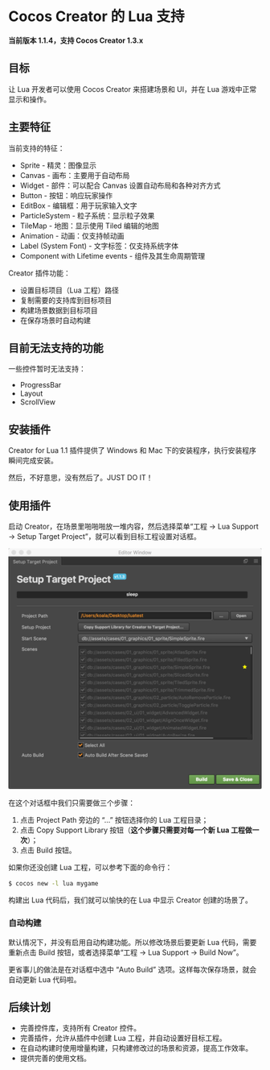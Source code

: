 # Cocos Creator 的 Lua 支持

**当前版本 1.1.4，支持 Cocos Creator 1.3.x**

## 目标

让 Lua 开发者可以使用 Cocos Creator 来搭建场景和 UI，并在 Lua 游戏中正常显示和操作。


## 主要特征

当前支持的特征：

-   Sprite - 精灵：图像显示
-   Canvas - 画布：主要用于自动布局
-   Widget - 部件：可以配合 Canvas 设置自动布局和各种对齐方式
-   Button - 按钮：响应玩家操作
-   EditBox - 编辑框：用于玩家输入文字
-   ParticleSystem - 粒子系统：显示粒子效果
-   TileMap - 地图：显示使用 Tiled 编辑的地图
-   Animation - 动画：仅支持帧动画
-   Label (System Font) - 文字标签：仅支持系统字体
-   Component with Lifetime events - 组件及其生命周期管理

Creator 插件功能：

-   设置目标项目（Lua 工程）路径
-   复制需要的支持库到目标项目
-   构建场景数据到目标项目
-   在保存场景时自动构建

## 目前无法支持的功能

一些控件暂时无法支持：

-   ProgressBar
-   Layout
-   ScrollView

## 安装插件

Creator for Lua 1.1 插件提供了 Windows 和 Mac 下的安装程序，执行安装程序瞬间完成安装。

然后，不好意思，没有然后了。JUST DO IT！


## 使用插件

启动 Creator，在场景里啪啪啪放一堆内容，然后选择菜单“工程 -> Lua Support -> Setup Target Project”，就可以看到目标工程设置对话框。

![](docs/setup-target-project-dialog.png)

在这个对话框中我们只需要做三个步骤：

1. 点击 Project Path 旁边的 “...” 按钮选择你的 Lua 工程目录；
2. 点击 Copy Support Library 按钮（**这个步骤只需要对每一个新 Lua 工程做一次**）；
3. 点击 Build 按钮。

如果你还没创建 Lua 工程，可以参考下面的命令行：

```bash
$ cocos new -l lua mygame
```

构建出 Lua 代码后，我们就可以愉快的在 Lua 中显示 Creator 创建的场景了。

### 自动构建

默认情况下，并没有启用自动构建功能。所以修改场景后要更新 Lua 代码，需要重新点击 Build 按钮，或者选择菜单“工程 -> Lua Support -> Build Now”。

更省事儿的做法是在对话框中选中 “Auto Build” 选项。这样每次保存场景，就会自动更新 Lua 代码啦。


## 后续计划

-   完善控件库，支持所有 Creator 控件。
-   完善插件，允许从插件中创建 Lua 工程，并自动设置好目标工程。
-   在自动构建时使用增量构建，只构建修改过的场景和资源，提高工作效率。
-   提供完善的使用文档。

